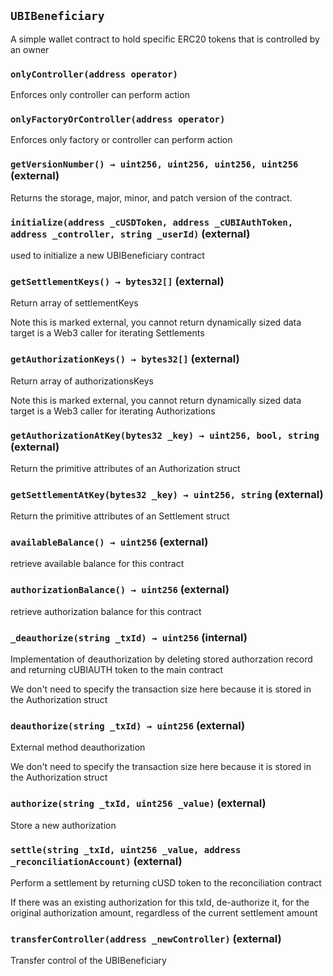 ## `UBIBeneficiary`



A simple wallet contract to hold specific ERC20 tokens that is controlled by an owner



### `onlyController(address operator)`

Enforces only controller can perform action



### `onlyFactoryOrController(address operator)`

Enforces only factory or controller can perform action




### `getVersionNumber() → uint256, uint256, uint256, uint256` (external)

Returns the storage, major, minor, and patch version of the contract.




### `initialize(address _cUSDToken, address _cUBIAuthToken, address _controller, string _userId)` (external)

used to initialize a new UBIBeneficiary contract





### `getSettlementKeys() → bytes32[]` (external)

Return array of settlementKeys



Note this is marked external, you cannot return dynamically sized data target is a Web3 caller for iterating Settlements


### `getAuthorizationKeys() → bytes32[]` (external)

Return array of authorizationsKeys



Note this is marked external, you cannot return dynamically sized data target is a Web3 caller for iterating Authorizations


### `getAuthorizationAtKey(bytes32 _key) → uint256, bool, string` (external)

Return the primitive attributes of an Authorization struct





### `getSettlementAtKey(bytes32 _key) → uint256, string` (external)

Return the primitive attributes of an Settlement struct





### `availableBalance() → uint256` (external)

retrieve available balance for this contract





### `authorizationBalance() → uint256` (external)

retrieve authorization balance for this contract





### `_deauthorize(string _txId) → uint256` (internal)

Implementation of deauthorization by deleting stored authorzation record and returning cUBIAUTH token to the main contract



We don't need to specify the transaction size here because it is stored in the Authorization struct


### `deauthorize(string _txId) → uint256` (external)

External method deauthorization



We don't need to specify the transaction size here because it is stored in the Authorization struct


### `authorize(string _txId, uint256 _value)` (external)

Store a new authorization 





### `settle(string _txId, uint256 _value, address _reconciliationAccount)` (external)

Perform a settlement by returning cUSD token to the reconciliation contract



If there was an existing authorization for this txId, de-authorize it, for the original authorization amount, regardless of the current settlement amount


### `transferController(address _newController)` (external)

Transfer control of the UBIBeneficiary






